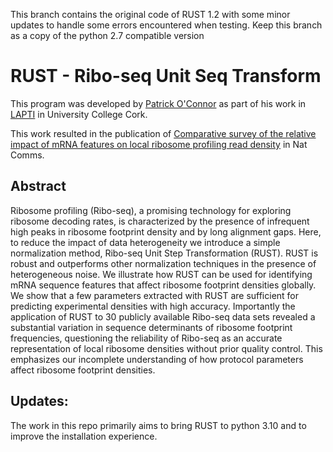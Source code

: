 This branch contains the original code of RUST 1.2 with some minor updates to handle some errors encountered when testing. 
Keep this branch as a copy of the python 2.7 compatible version 

# RUST - Ribo-seq Unit Seq Transform 

This program was developed by [Patrick O'Connor](https://pubmed.ncbi.nlm.nih.gov/?term=%22O%E2%80%99Connor+PBF%22%5BAuthor%5D) as part of his work in [LAPTI](http://lapti.ucc.ie) in University College Cork. 

This work resulted in the publication of [Comparative survey of the relative impact of mRNA features on local ribosome profiling read density](https://doi.org/10.1038/ncomms12915) in Nat Comms. 

## Abstract 
Ribosome profiling (Ribo-seq), a promising technology for exploring ribosome decoding rates, is characterized by the presence of infrequent high peaks in ribosome footprint density and by long alignment gaps. Here, to reduce the impact of data heterogeneity we introduce a simple normalization method, Ribo-seq Unit Step Transformation (RUST). RUST is robust and outperforms other normalization techniques in the presence of heterogeneous noise. We illustrate how RUST can be used for identifying mRNA sequence features that affect ribosome footprint densities globally. We show that a few parameters extracted with RUST are sufficient for predicting experimental densities with high accuracy. Importantly the application of RUST to 30 publicly available Ribo-seq data sets revealed a substantial variation in sequence determinants of ribosome footprint frequencies, questioning the reliability of Ribo-seq as an accurate representation of local ribosome densities without prior quality control. This emphasizes our incomplete understanding of how protocol parameters affect ribosome footprint densities.

## Updates:
The work in this repo primarily aims to bring RUST to python 3.10 and to improve the installation experience. 